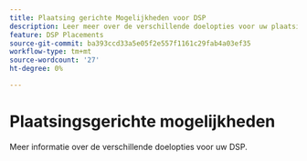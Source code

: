 ```yaml
---
title: Plaatsing gerichte Mogelijkheden voor DSP
description: Leer meer over de verschillende doelopties voor uw plaatsingen.
feature: DSP Placements
source-git-commit: ba393ccd33a5e05f2e557f1161c29fab4a03ef35
workflow-type: tm+mt
source-wordcount: '27'
ht-degree: 0%

---
```


# Plaatsingsgerichte mogelijkheden

Meer informatie over de verschillende doelopties voor uw DSP.

<!--
>[!VIDEO]()
-->
